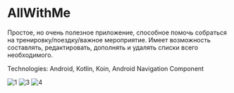 
# AllWithMe
Простое, но очень полезное приложение, способное помочь собраться на тренировку/поездку/важное мероприятие. Имеет возможность составлять, редактировать, дополнять и удалять
списки всего необходимого.

Technologies:  Android, Kotlin, Koin, Android Navigation Component

![1](https://user-images.githubusercontent.com/98237448/179397029-3226b249-f021-4c97-b0ac-10b7e47b5363.jpg)
![3](https://user-images.githubusercontent.com/98237448/179397033-74364065-ca0d-4f55-b23e-e1833703247d.jpg)
![4](https://user-images.githubusercontent.com/98237448/179397037-f39fe3c6-965b-4343-90ec-591629662771.jpg)
